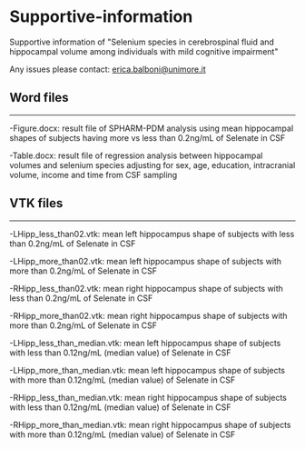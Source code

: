 # Supportive-information
Supportive information of "Selenium species in cerebrospinal fluid and hippocampal volume among individuals with mild cognitive impairment"

Any issues please contact: erica.balboni@unimore.it

## Word files 
-----------------
-Figure.docx: result file of SPHARM-PDM analysis using mean hippocampal shapes of subjects having more vs less than 0.2ng/mL of Selenate in CSF

-Table.docx: result file of regression analysis between hippocampal volumes and selenium species adjusting for sex, age, education, intracranial volume, income and time from CSF sampling

## VTK files
-----------------
-LHipp_less_than02.vtk: mean left hippocampus shape of subjects with less than 0.2ng/mL of Selenate in CSF

-LHipp_more_than02.vtk: mean left hippocampus shape of subjects with more than 0.2ng/mL of Selenate in CSF

-RHipp_less_than02.vtk: mean right hippocampus shape of subjects with less than 0.2ng/mL of Selenate in CSF

-RHipp_more_than02.vtk: mean right hippocampus shape of subjects with more than 0.2ng/mL of Selenate in CSF

-LHipp_less_than_median.vtk: mean left hippocampus shape of subjects with less than 0.12ng/mL (median value) of Selenate in CSF

-LHipp_more_than_median.vtk: mean left hippocampus shape of subjects with more than 0.12ng/mL (median value) of Selenate in CSF

-RHipp_less_than_median.vtk: mean right hippocampus shape of subjects with less than 0.12ng/mL (median value) of Selenate in CSF

-RHipp_more_than_median.vtk: mean right hippocampus shape of subjects with more than 0.12ng/mL (median value) of Selenate in CSF
